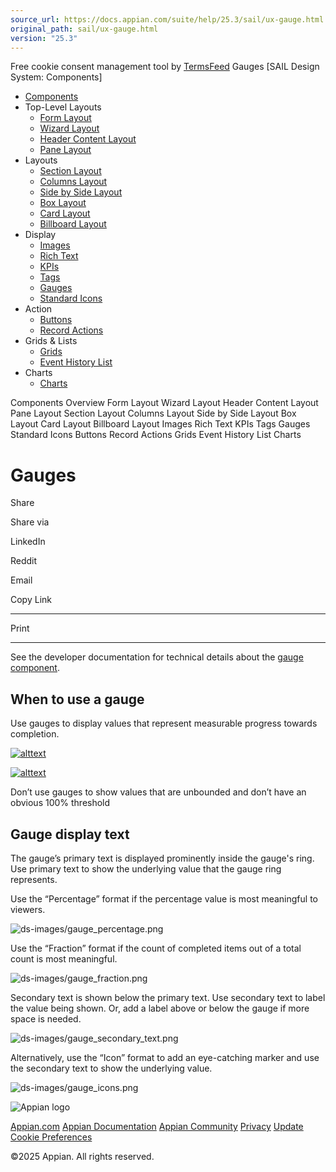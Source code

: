 ```yaml
---
source_url: https://docs.appian.com/suite/help/25.3/sail/ux-gauge.html
original_path: sail/ux-gauge.html
version: "25.3"
---
```


Free cookie consent management tool by [TermsFeed](https://www.termsfeed.com/) Gauges \[SAIL Design System: Components\]

-   [Components](/suite/help/25.3/sail/components.html)
-   Top-Level Layouts
    -   [Form Layout](/suite/help/25.3/sail/ux-form-layout.html)
    -   [Wizard Layout](/suite/help/25.3/sail/ux-wizard-layout.html)
    -   [Header Content Layout](/suite/help/25.3/sail/ux-header-content-layout.html)
    -   [Pane Layout](/suite/help/25.3/sail/ux-pane-layout.html)
-   Layouts
    -   [Section Layout](/suite/help/25.3/sail/ux-section-layout.html)
    -   [Columns Layout](/suite/help/25.3/sail/ux-columns-layout.html)
    -   [Side by Side Layout](/suite/help/25.3/sail/ux-side-by-side-layout.html)
    -   [Box Layout](/suite/help/25.3/sail/ux-box-layout.html)
    -   [Card Layout](/suite/help/25.3/sail/ux-card-layout.html)
    -   [Billboard Layout](/suite/help/25.3/sail/ux-billboard-layout.html)
-   Display
    -   [Images](/suite/help/25.3/sail/ux-images.html)
    -   [Rich Text](/suite/help/25.3/sail/ux-rich-text.html)
    -   [KPIs](/suite/help/25.3/sail/ux-kpi.html)
    -   [Tags](/suite/help/25.3/sail/ux-tags.html)
    -   [Gauges](#)
    -   [Standard Icons](/suite/help/25.3/sail/ux-styled-icons.html)
-   Action
    -   [Buttons](/suite/help/25.3/sail/ux-buttons.html)
    -   [Record Actions](/suite/help/25.3/sail/ux-record-actions.html)
-   Grids & Lists
    -   [Grids](/suite/help/25.3/sail/ux-grids.html)
    -   [Event History List](/suite/help/25.3/sail/ux-event-history-list.html)
-   Charts
    -   [Charts](/suite/help/25.3/sail/ux-charts.html)

Components Overview Form Layout Wizard Layout Header Content Layout Pane Layout Section Layout Columns Layout Side by Side Layout Box Layout Card Layout Billboard Layout Images Rich Text KPIs Tags Gauges Standard Icons Buttons Record Actions Grids Event History List Charts

# Gauges

Share

Share via

LinkedIn

Reddit

Email

Copy Link

* * *

Print

* * *

See the developer documentation for technical details about the [gauge component](/suite/help/25.3/Gauge_Component.html).

## When to use a gauge

Use gauges to display values that represent measurable progress towards completion.

[![alttext](ds-images/gauge_do.png)](ds-images/gauge_do.png)

[![alttext](ds-images/gauge_dont.png)](ds-images/gauge_dont.png)

Don’t use gauges to show values that are unbounded and don’t have an obvious 100% threshold

## Gauge display text

The gauge’s primary text is displayed prominently inside the gauge's ring. Use primary text to show the underlying value that the gauge ring represents.

Use the “Percentage” format if the percentage value is most meaningful to viewers.

![ds-images/gauge_percentage.png](ds-images/gauge_percentage.png)

Use the “Fraction” format if the count of completed items out of a total count is most meaningful.

![ds-images/gauge_fraction.png](ds-images/gauge_fraction.png)

Secondary text is shown below the primary text. Use secondary text to label the value being shown. Or, add a label above or below the gauge if more space is needed.

![ds-images/gauge_secondary_text.png](ds-images/gauge_secondary_text.png)

Alternatively, use the “Icon” format to add an eye-catching marker and use the secondary text to show the underlying value.

![ds-images/gauge_icons.png](ds-images/gauge_icons.png)

![Appian logo](../images/design-sys/logo-appian-white-rebrand.svg)

[Appian.com](https://www.appian.com/) [Appian Documentation](/suite/help/25.3/) [Appian Community](https://community.appian.com) [Privacy](https://appian.com/legal/privacy-information.html) [Update Cookie Preferences](#)
 

©2025 Appian. All rights reserved.